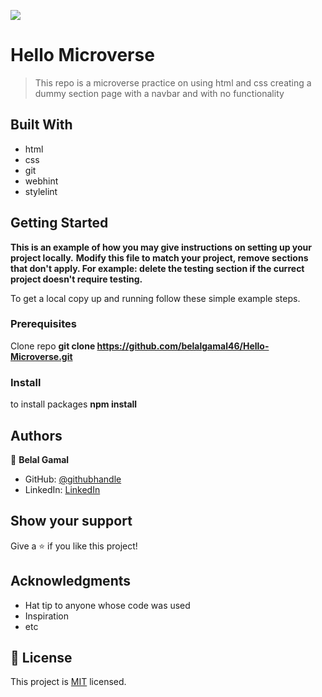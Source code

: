 ![](https://img.shields.io/badge/Microverse-blueviolet)

# Hello Microverse

> This repo is a microverse practice on using html and css creating a dummy section page with a navbar and with no functionality

## Built With

- html
- css
- git
- webhint
- stylelint

## Getting Started

**This is an example of how you may give instructions on setting up your project locally.**
**Modify this file to match your project, remove sections that don't apply. For example: delete the testing section if the currect project doesn't require testing.**

To get a local copy up and running follow these simple example steps.

### Prerequisites

Clone repo
**git clone https://github.com/belalgamal46/Hello-Microverse.git**

### Install

to install packages
**npm install**

## Authors

👤 **Belal Gamal**

- GitHub: [@githubhandle](https://github.com/belalgamal46)
- LinkedIn: [LinkedIn](https://www.linkedin.com/in/belal-gamal-79b8a2133/)

## Show your support

Give a ⭐️ if you like this project!

## Acknowledgments

- Hat tip to anyone whose code was used
- Inspiration
- etc

## 📝 License

This project is [MIT](./LICENSE) licensed.
